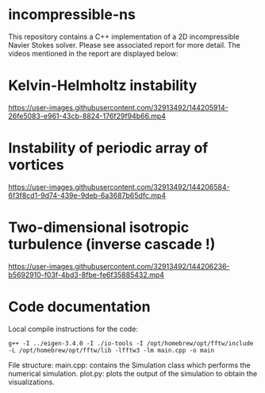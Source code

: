 # incompressible-ns
This repository contains a C++ implementation of a 2D incompressible Navier Stokes solver. Please see associated report for more detail.
The videos mentioned in the report are displayed below:

# Kelvin-Helmholtz instability

https://user-images.githubusercontent.com/32913492/144205914-26fe5083-e961-43cb-8824-176f29f94b66.mp4

# Instability of periodic array of vortices

https://user-images.githubusercontent.com/32913492/144206584-6f3f8cd1-9d74-439e-9deb-6a3687b65dfc.mp4


# Two-dimensional isotropic turbulence (inverse cascade !)

https://user-images.githubusercontent.com/32913492/144206236-b5692910-f03f-4bd3-8fbe-fe6f35885432.mp4

# Code documentation
Local compile instructions for the code: 

```g++ -I ../eigen-3.4.0 -I ./io-tools -I /opt/homebrew/opt/fftw/include -L /opt/homebrew/opt/fftw/lib -lfftw3 -lm main.cpp -o main```

File structure:
main.cpp: contains the Simulation class which performs the numerical simulation.
plot.py: plots the output of the simulation to obtain the visualizations. 
